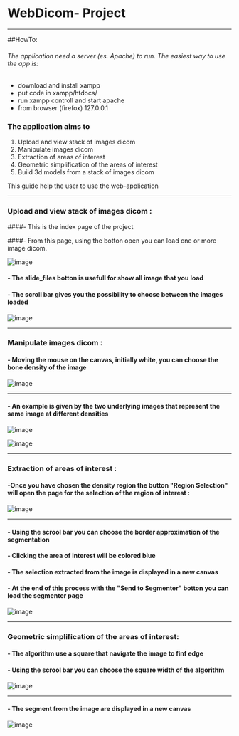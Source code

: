 # **WebDicom- Project**
- - -



##HowTo:

###### The application need a server (es. Apache) to run. The easiest way to use the app is:
-  download and install xampp 
-  put code in xampp/htdocs/
-  run xampp controll and start apache
-  from browser (firefox) 127.0.0.1

### The application aims to
1. Upload and view stack of images dicom  
2. Manipulate images dicom
3. Extraction of areas of interest
4. Geometric simplification of the areas of interest
5. Build 3d models from a stack of images dicom

This guide help the user to use the web-application


- - -



### Upload and view stack of images dicom :

####- This is the index page of the project

####- From this page, using the botton open you can load one or more image dicom.



![image](img/1_bio.jpg)



#### - The slide_files botton is usefull for show all image that you load

#### - The scroll bar gives you the possibility to choose between the images loaded

 

![image](img/2_bio.jpg)

- - - 

### Manipulate images dicom :

#### - Moving the mouse on the canvas, initially white, you can choose the bone density of the image




![image](img/3_bio.jpg)



- - - 




#### - An example is given by the two underlying images that represent the same image at different densities


![image](img/4_load_img_1.jpg)





![image](img/5_load_img_2.jpg)

- - -


### Extraction of areas of interest :

#### -Once you have chosen the density region the button "Region Selection" will open the page for the selection of the region of interest :




![image](img/7_region_screen_1.jpg)

- - -
#### - Using the scrool bar you can choose the border approximation of the segmentation


#### - Clicking the area of ​​interest will be colored blue


#### - The selection extracted from the image is displayed in a new canvas


#### - At the end of this process with the "Send to Segmenter" botton you can load the segmenter page


![image](img/6_region_screen.jpg)

- - -

### Geometric simplification of the areas of interest:


#### - The algorithm use a square that navigate the image to finf edge
#### - Using the scrool bar you can choose the square width of the algorithm 


![image](img/7_segmenter_screen_2.jpg)


- - -

#### - The segment from the image are displayed in a new canvas 

![image](img/7_segmenter_screen_1.jpg)




















